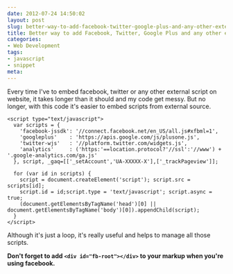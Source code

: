 ```yaml
---
date: 2012-07-24 14:50:02
layout: post
slug: better-way-to-add-facebook-twitter-google-plus-and-any-other-external-scripts
title: Better way to add Facebook, Twitter, Google Plus and any other external scripts
categories:
- Web Development
tags:
- javascript
- snippet
meta:
---
```


Every time I've to embed facebook, twitter or any other external script on website, it takes longer than it should and my code get messy. But no longer, with this code it's easier to embed scripts from external source.

	<script type="text/javascript">
	  var scripts = {
	    'facebook-jssdk': '//connect.facebook.net/en_US/all.js#xfbml=1',
	    'googleplus'    : 'https://apis.google.com/js/plusone.js',
	    'twitter-wjs'   : '//platform.twitter.com/widgets.js',
	    'analytics'     : ('https:'==location.protocol?'//ssl':'//www') + '.google-analytics.com/ga.js'
	  }, script, _gaq=[['_setAccount','UA-XXXXX-X'],['_trackPageview']];

	  for (var id in scripts) {
	    script = document.createElement('script'); script.src = scripts[id];
	    script.id = id;script.type = 'text/javascript'; script.async = true;
	    (document.getElementsByTagName('head')[0] || document.getElementsByTagName('body')[0]).appendChild(script);
	  }
	</script>

Although it's just a loop, it's really useful and helps to manage all those scripts.

**Don't forget to add `<div id="fb-root"></div>` to your markup when you're using facebook.**

